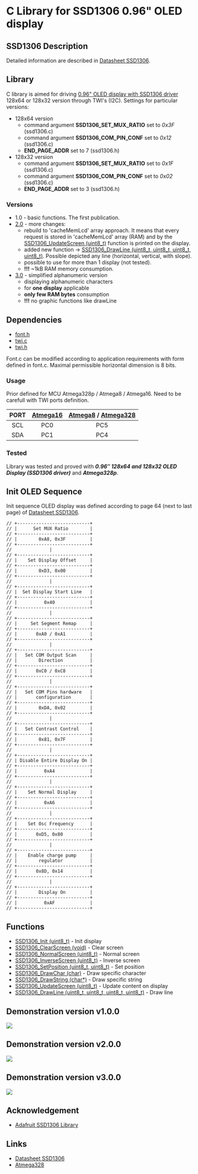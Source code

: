 # C Library for SSD1306 0.96" OLED display

## SSD1306 Description
Detailed information are described in [Datasheet SSD1306](https://cdn-shop.adafruit.com/datasheets/SSD1306.pdf).

## Library
C library is aimed for driving [0.96" OLED display with SSD1306 driver](#demonstration) 128x64 or 128x32 version through TWI's (I2C). Settings for particular versions:
  - 128x64 version
    - command argument **SSD1306_SET_MUX_RATIO** set to *0x3F* (ssd1306.c)
    - command argument **SSD1306_COM_PIN_CONF** set to *0x12*  (ssd1306.c)
    - **END_PAGE_ADDR** set to 7 (ssd1306.h)
  - 128x32 version
    - command argument **SSD1306_SET_MUX_RATIO** set to *0x1F* (ssd1306.c)
    - command argument **SSD1306_COM_PIN_CONF** set to *0x02* (ssd1306.c)
    - **END_PAGE_ADDR** set to 3 (ssd1306.h)

### Versions
- 1.0 - basic functions. The first publication.
- [2.0](https://github.com/Matiasus/SSD1306/tree/v2.0.0) - more changes: 
  - rebuild to 'cacheMemLcd' array approach. It means that every request is stored in 'cacheMemLcd' array (RAM) and by the [SSD1306_UpdateScreen (uint8_t)](#ssd1306_updatescreen) function is printed on the display.
  - added new function -> [SSD1306_DrawLine (uint8_t, uint8_t, uint8_t, uint8_t)](#ssd1306_drawline). Possible depicted any line (horizontal, vertical, with slope).
  - possible to use for more than 1 display (not tested). 
  - **!!!** ~1kB RAM memory consumption.
- [3.0](https://github.com/Matiasus/SSD1306/tree/v3.0.0) - simplified alphanumeric version
  - displaying alphanumeric characters
  - for **one display** applicable
  - **only few RAM bytes** consumption
  - **!!!** no graphic functions like drawLine

## Dependencies
- [font.h](https://github.com/Matiasus/SSD1306/blob/master/lib/font.h)
- [twi.c](https://github.com/Matiasus/SSD1306/blob/master/lib/twi.c)
- [twi.h](https://github.com/Matiasus/SSD1306/blob/master/lib/twi.h)

Font.c can be modified according to application requirements with form defined in font.c. Maximal permissible horizontal dimension is 8 bits.

### Usage
Prior defined for MCU Atmega328p / Atmega8 / Atmega16. Need to be carefull with TWI ports definition.

| PORT  | [Atmega16](http://ww1.microchip.com/downloads/en/devicedoc/doc2466.pdf) | [Atmega8](https://ww1.microchip.com/downloads/en/DeviceDoc/Atmel-2486-8-bit-AVR-microcontroller-ATmega8_L_datasheet.pdf) / [Atmega328](https://ww1.microchip.com/downloads/en/DeviceDoc/ATmega48A-PA-88A-PA-168A-PA-328-P-DS-DS40002061B.pdf) |
| :---: | :---: | :---: |
| SCL | PC0 | PC5 |
| SDA | PC1 | PC4 |

### Tested
Library was tested and proved with **_0.96″ 128x64 and 128x32 OLED Display (SSD1306 driver)_** and **_Atmega328p_**.

## Init OLED Sequence
Init sequence OLED display was defined according to page 64 (next to last page) of [Datasheet SSD1306](https://cdn-shop.adafruit.com/datasheets/SSD1306.pdf).

```
// +---------------------------+
// |      Set MUX Ratio        |
// +---------------------------+
// |        0xA8, 0x3F         |
// +---------------------------+
//              |
// +---------------------------+
// |    Set Display Offset     |
// +---------------------------+
// |        0xD3, 0x00         |
// +---------------------------+
//              |
// +---------------------------+
// |  Set Display Start Line   |
// +---------------------------+
// |          0x40             |
// +---------------------------+
//              |
// +---------------------------+
// |     Set Segment Remap     |
// +---------------------------+
// |       0xA0 / 0xA1         |
// +---------------------------+
//              |
// +---------------------------+
// |   Set COM Output Scan     |
// |        Direction          |
// +---------------------------+
// |       0xC0 / 0xC8         |
// +---------------------------+
//              |
// +---------------------------+
// |   Set COM Pins hardware   |
// |       configuration       |
// +---------------------------+
// |        0xDA, 0x02         |
// +---------------------------+
//              |
// +---------------------------+
// |   Set Contrast Control    |
// +---------------------------+
// |        0x81, 0x7F         |
// +---------------------------+
//              |
// +---------------------------+
// | Disable Entire Display On |
// +---------------------------+
// |          0xA4             |
// +---------------------------+
//              |
// +---------------------------+
// |    Set Normal Display     |
// +---------------------------+
// |          0xA6             |
// +---------------------------+
//              |
// +---------------------------+
// |    Set Osc Frequency      |
// +---------------------------+
// |       0xD5, 0x80          |
// +---------------------------+
//              |
// +---------------------------+
// |    Enable charge pump     |
// |        regulator          |
// +---------------------------+
// |       0x8D, 0x14          |
// +---------------------------+
//              |
// +---------------------------+
// |        Display On         |
// +---------------------------+
// |          0xAF             |
// +---------------------------+
```
## Functions
- [SSD1306_Init (uint8_t)](#ssd1306_init) - Init display
- [SSD1306_ClearScreen (void)](#ssd1306_clearscreen) - Clear screen
- [SSD1306_NormalScreen (uint8_t)](#ssd1306_normalscreen) - Normal screen
- [SSD1306_InverseScreen (uint8_t)](#ssd1306_inversescreen) - Inverse screen
- [SSD1306_SetPosition (uint8_t, uint8_t)](#ssd1306_setposition) - Set position
- [SSD1306_DrawChar (char)](#ssd1306_drawchar) - Draw specific character
- [SSD1306_DrawString (char*)](#ssd1306_drawstring) - Draw specific string
- [SSD1306_UpdateScreen (uint8_t)](#ssd1306_updatescreen) - Update content on display
- [SSD1306_DrawLine (uint8_t, uint8_t, uint8_t, uint8_t)](#ssd1306_drawline) - Draw line

## Demonstration version v1.0.0
<img src="img/ssd1306_v100.jpg" />

## Demonstration version v2.0.0
<img src="img/ssd1306_v200.png" />

## Demonstration version v3.0.0
<img src="img/ssd1306_v300.jpg" />

## Acknowledgement
- [Adafruit SSD1306 Library](https://github.com/adafruit/Adafruit_SSD1306)

## Links
- [Datasheet SSD1306](https://cdn-shop.adafruit.com/datasheets/SSD1306.pdf)
- [Atmega328](https://ww1.microchip.com/downloads/en/DeviceDoc/ATmega48A-PA-88A-PA-168A-PA-328-P-DS-DS40002061B.pdf)

